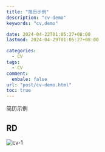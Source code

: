 ```yaml
---
title: "简历示例"
description: "cv-demo"
keywords: "cv,demo"

date: 2024-04-22T01:05:27+08:00
lastmod: 2024-04-29T01:05:27+08:00

categories:
  - CV
tags:
  - CV
comment:
  enbale: false
url: "post/cv-demo.html"
toc: true
---
```


简历示例  

<!--more-->

## RD  

![cv-1](/imgs/cv-demo-1.png)  



